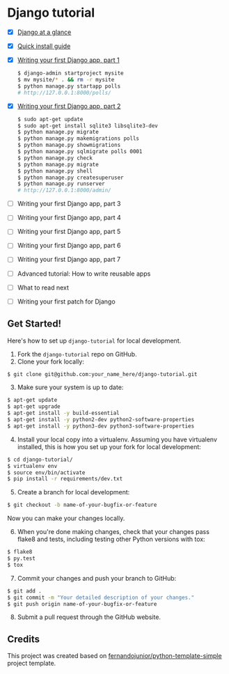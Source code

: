 # Django tutorial

* [x] [Django at a glance](https://docs.djangoproject.com/en/1.9/intro/overview/)

* [x] [Quick install guide](https://docs.djangoproject.com/en/1.9/intro/install/)

* [x] [Writing your first Django app, part 1](https://docs.djangoproject.com/en/1.9/intro/tutorial01/)

    ```sh
    $ django-admin startproject mysite
    $ mv mysite/* . && rm -r mysite
    $ python manage.py startapp polls
    # http://127.0.0.1:8000/polls/
    ```

* [x] [Writing your first Django app, part 2](https://docs.djangoproject.com/en/1.9/intro/tutorial02/)

    ```sh
    $ sudo apt-get update
    $ sudo apt-get install sqlite3 libsqlite3-dev
    $ python manage.py migrate
    $ python manage.py makemigrations polls
    $ python manage.py showmigrations
    $ python manage.py sqlmigrate polls 0001
    $ python manage.py check
    $ python manage.py migrate
    $ python manage.py shell
    $ python manage.py createsuperuser
    $ python manage.py runserver
    # http://127.0.0.1:8000/admin/
    ```

* [ ] Writing your first Django app, part 3

* [ ] Writing your first Django app, part 4

* [ ] Writing your first Django app, part 5

* [ ] Writing your first Django app, part 6

* [ ] Writing your first Django app, part 7

* [ ] Advanced tutorial: How to write reusable apps

* [ ] What to read next

* [ ] Writing your first patch for Django

## Get Started!

Here's how to set up `django-tutorial` for local development.

1. Fork the `django-tutorial` repo on GitHub.
2. Clone your fork locally:

  ```sh
  $ git clone git@github.com:your_name_here/django-tutorial.git
  ```

3. Make sure your system is up to date:

  ```sh
  $ apt-get update
  $ apt-get upgrade
  $ apt-get install -y build-essential
  $ apt-get install -y python2-dev python2-software-properties
  $ apt-get install -y python3-dev python3-software-properties
  ```

4. Install your local copy into a virtualenv. Assuming you have virtualenv installed, this is how you set up your fork for local development:

  ```sh
  $ cd django-tutorial/
  $ virtualenv env
  $ source env/bin/activate
  $ pip install -r requirements/dev.txt
  ```

5. Create a branch for local development:

  ```sh
  $ git checkout -b name-of-your-bugfix-or-feature
  ```

   Now you can make your changes locally.

6. When you're done making changes, check that your changes pass flake8 and tests, including testing other Python versions with tox:

  ```sh
  $ flake8
  $ py.test
  $ tox
  ```

7. Commit your changes and push your branch to GitHub:

  ```sh
  $ git add .
  $ git commit -m "Your detailed description of your changes."
  $ git push origin name-of-your-bugfix-or-feature
  ```

8. Submit a pull request through the GitHub website.

## Credits

This project was created based on [fernandojunior/python-template-simple](https://github.com/fernandojunior/python-template-simple) project template.
